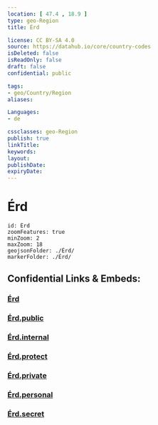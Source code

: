 ```yaml
---
location: [ 47.4 , 18.9 ] 
type: geo-Region
title: Érd

license: CC BY-SA 4.0
source: https://datahub.io/core/country-codes
isDeleted: false
isReadOnly: false
draft: false
confidential: public

tags:
- geo/Country/Region
aliases:

Languages:
- de

cssclasses: geo-Region
publish: true
linkTitle: 
keywords: 
layout: 
publishDate: 
expiryDate: 
---
```


# Érd

```leaflet
id: Érd
zoomFeatures: true 
minZoom: 2 
maxZoom: 18
geojsonFolder: ./Érd/
markerFolder: ./Érd/
```


## Confidential Links & Embeds: 

### [Érd](/_Standards/Earth/Continent/Europe/Europe~East/Hungary/Counties~Hungary/Bács-Kiskun/Pest/counties~Pest/Érd.md) 

### [Érd.public](/_public/Earth/Continent/Europe/Europe~East/Hungary/Counties~Hungary/Bács-Kiskun/Pest/counties~Pest/Érd.public.md) 

### [Érd.internal](/_internal/Earth/Continent/Europe/Europe~East/Hungary/Counties~Hungary/Bács-Kiskun/Pest/counties~Pest/Érd.internal.md) 

### [Érd.protect](/_protect/Earth/Continent/Europe/Europe~East/Hungary/Counties~Hungary/Bács-Kiskun/Pest/counties~Pest/Érd.protect.md) 

### [Érd.private](/_private/Earth/Continent/Europe/Europe~East/Hungary/Counties~Hungary/Bács-Kiskun/Pest/counties~Pest/Érd.private.md) 

### [Érd.personal](/_personal/Earth/Continent/Europe/Europe~East/Hungary/Counties~Hungary/Bács-Kiskun/Pest/counties~Pest/Érd.personal.md) 

### [Érd.secret](/_secret/Earth/Continent/Europe/Europe~East/Hungary/Counties~Hungary/Bács-Kiskun/Pest/counties~Pest/Érd.secret.md)

